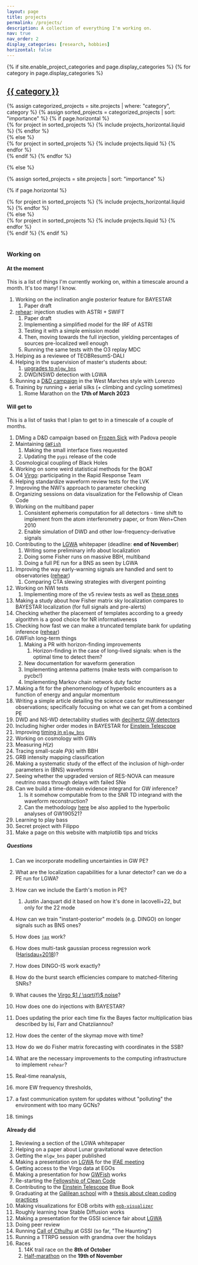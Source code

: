 ```yaml
---
layout: page
title: projects
permalink: /projects/
description: A collection of everything I'm working on.
nav: true
nav_order: 2
display_categories: [research, hobbies]
horizontal: false
---
```


<!-- pages/projects.md -->
<div class="projects">
{% if site.enable_project_categories and page.display_categories %}
  <!-- Display categorized projects -->
  {% for category in page.display_categories %}
  <a id="{{ category }}" href=".#{{ category }}">
    <h2 class="category">{{ category }}</h2>
  </a>
  {% assign categorized_projects = site.projects | where: "category", category %}
  {% assign sorted_projects = categorized_projects | sort: "importance" %}
  <!-- Generate cards for each project -->
  {% if page.horizontal %}
  <div class="container">
    <div class="row row-cols-2">
    {% for project in sorted_projects %}
      {% include projects_horizontal.liquid %}
    {% endfor %}
    </div>
  </div>
  {% else %}
  <div class="grid">
    {% for project in sorted_projects %}
      {% include projects.liquid %}
    {% endfor %}
  </div>
  {% endif %}
  {% endfor %}

{% else %}

<!-- Display projects without categories -->

{% assign sorted_projects = site.projects | sort: "importance" %}

  <!-- Generate cards for each project -->

{% if page.horizontal %}

  <div class="container">
    <div class="row row-cols-2">
    {% for project in sorted_projects %}
      {% include projects_horizontal.liquid %}
    {% endfor %}
    </div>
  </div>
  {% else %}
  <div class="grid">
    {% for project in sorted_projects %}
      {% include projects.liquid %}
    {% endfor %}
  </div>
  {% endif %}
{% endif %}
</div>

<br/>

### Working on

#### At the moment

This is a list of things I'm currently working on, within a timescale around a month.
It's too many! I know.

1. Working on the inclination angle posterior feature for BAYESTAR
   1. Paper draft
1. [rehear](/rehear): injection studies with ASTRI + SWIFT
   1. Paper draft
   1. Implementing a simplified model for the IRF of ASTRI
   1. Testing it with a simple emission model
   1. Then, moving towards the full injection, yielding percentages of sources pre-localized well enough
   1. Running the same tests with the O3 replay MDC
1. Helping as a reviewee of TEOBResumS-DALI
1. Helping in the supervision of master's students about:
   1. [upgrades to `mlgw_bns`](https://github.com/jacopok/mlgw_bns/issues/8)
   1. DWD/NSWD detection with LGWA
1. Running a [D&D campaign](/val_celia) in the West Marches style with Lorenzo
1. Training by running + aerial silks (+ climbing and cycling sometimes)
   1. Rome Marathon on the **17th of March 2023**


#### Will get to

This is a list of tasks that I plan to get to in a timescale of a couple of months.

1. DMing a D&D campaign based on [Frozen Sick](https://www.dndbeyond.com/sources/wa/frozen-sick#FrozenSick) with Padova people
1. Maintaining [`GWFish`](https://github.com/janosch314/GWFish)
   1. Making the small interface fixes requested
   1. Updating the `pypi` release of the code
1. Cosmological coupling of Black Holes
1. Working on some weird statistical methods for the BOAT
1. O4 [Virgo](/projects/Virgo): participating in the Rapid Response Team
1. Helping standardize waveform review tests for the LVK
1. Improving the NWI's approach to parameter checking
1. Organizing sessions on data visualization for the Fellowship of Clean Code
1. Working on the multiband paper
   1. Consistent ephemeris computation for all detectors - time shift to implement from the atom interferometry paper, or from Wen+Chen 2010
   1. Enable simulation of DWD and other low-frequency-derivative signals
1. Contributing to the [LGWA](/projects/LGWA) whitepaper (deadline: **end of November**)
   1. Writing some preliminary info about localization
   1. Doing some Fisher runs on massive BBH, multiband
   1. Doing a full PE run for a BNS as seen by LGWA
1. Improving the way early-warning signals are handled and sent to observatories ([rehear](/_projects/rehear))
   1. Comparing CTA slewing strategies with divergent pointing
1. Working on NWI tests
   1. Implementing more of the v5 review tests as well as [these ones](https://git.ligo.org/waveforms/1-main/-/issues/10#note_851322)
1. Making a study about how Fisher matrix sky localization compares to BAYESTAR localization (for full signals and pre-alerts)
1. Checking whether the placement of templates according to a greedy algorithm is a good choice for NR informativeness
1. Checking how fast we can make a truncated template bank for updating inference ([rehear](/_projects/rehear))
1. GWFish long-term things
   1. Making a PR with horizon-finding improvements
      1. Horizon-finding in the case of long-lived signals: when is the optimal time to detect them?
   1. New documentation for waveform generation
   1. Implementing antenna patterns (make tests with comparison to pycbc!)
   1. Implementing Markov chain network duty factor
1. Making a fit for the phenomenology of hyperbolic encounters as a function of energy and angular momentum
1. Writing a simple article detailing the science case for multimessenger observations;
   specifically focusing on what we can get from a combined PE
1. DWD and NS-WD detectability studies with [decihertz GW detectors](/_projects/LGWA)
1. Including higher order modes in BAYESTAR for [Einstein Telescope](/_projects/ET)
1. Improving [timing in `mlgw_bns`](https://github.com/jacopok/mlgw_bns/issues/47)
1. Working on cosmology with GWs
1. Measuring $H(z)$
1. Tracing small-scale $P(k)$ with BBH
1. GRB intensity mapping classification
1. Making a systematic study of the effect of the inclusion of high-order parameters
   in (BNS) waveforms
1. Seeing whether the upgraded version of RES-NOVA can measure neutrino mass through delays with failed SNe
1. Can we build a time-domain evidence integrand for GW inference?
   1. Is it somehow computable from to the SNR TD integrand with the waveform reconstruction?
   1. Can the methodology [here](https://arxiv.org/abs/2310.01544) be also applied to the hyperbolic analyses of GW190521?
1. Learning to play bass
1. Secret project with Filippo
1. Make a page on this website with matplotlib tips and tricks

##### Questions

1. Can we incorporate modelling uncertainties in GW PE?
1. What are the localization capabilities for a lunar detector? can we do a PE run for LGWA?
1. How can we include the Earth's motion in PE?
   1. Justin Janquart did it based on how it's done in Iacovelli+22, but only for the 22 mode
1. How can we train "instant-posterior" models (e.g. DINGO) on longer signals
   such as BNS ones?
1. How does [`jax`](https://jax.readthedocs.io/en/latest/notebooks/quickstart.html) work?
1. How does multi-task gaussian process regression work ([Harisdau+2018](http://arxiv.org/abs/1805.03595))?
1. How does DINGO-IS work exactly?
1. How do the burst search efficiencies compare to matched-filtering SNRs?
1. What causes the [Virgo $1 / \sqrt{f}$ noise](https://wiki.virgo-gw.eu/Commissioning/MysteryOneOverSqrtFnoise)?
1. How does one do injections with BAYESTAR?
1. Does updating the prior each time fix the Bayes factor multiplication bias described by Isi, Farr and Chatziiannou?
1. How does the center of the skymap move with time?

1. How do we do Fisher matrix forecasting with coordinates in the SSB?
1. What are the necessary improvements to the computing infrastructure
   to implement `rehear`?
1. Real-time reanalysis,
1. more EW frequency thresholds,
1. a fast communication system for updates without "polluting" the environment with
   too many GCNs?
1. timings

#### Already did

1. Reviewing a section of the LGWA whitepaper
1. Helping on a paper about Lunar gravitational wave detection
1. Getting the `mlgw_bns` paper published
1. Making a presentation on [LGWA](/_projects/LGWA) for the [IFAE meeting](https://agenda.infn.it/event/34702/)
1. Getting access to the Virgo data at EGOs
1. Making a presentation for how [GWFish](https://github.com/janosch314/GWFish) works
1. Re-starting the [Fellowship of Clean Code](/_projects/FoCC)
1. Contributing to the [Einstein Telescope](/_projects/ET) Blue Book
1. Graduating at the [Galilean school](http://www.unipd-scuolagalileiana.it/) with a [thesis about clean coding practices](https://github.com/jacopok/clean-coding-thesis)
1. Making visualizations for EOB orbits with [`eob-visualizer`](https://github.com/jacopok/eob-visualizer)
1. Roughly learning how Stable Diffusion works
1. Making a presentation for the GSSI science fair about [LGWA](/_projects/LGWA)
1. Doing peer review
1. Running [Call of Cthulhu](/_projects/CoC) at GSSI (so far, "The Haunting")
1. Running a TTRPG session with grandma over the holidays
1. Races
   1. 14K trail race on the **8th of October**
   1. [Half-marathon](https://www.rome21k.com/en/21k-info-eng/) on the **19th of November**
